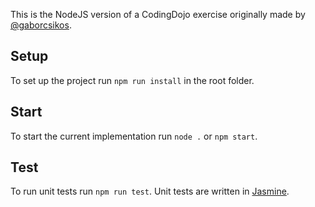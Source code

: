 
This is the NodeJS version of a CodingDojo exercise originally made by  [@gaborcsikos](https://github.com/GaborCsikos/CodingDojoFirst).

## Setup
To set up the project run `npm run install` in the root folder.

## Start
To start the current implementation run `node .` or `npm start`.

## Test
To run unit tests run `npm run test`. Unit tests are written in [Jasmine](https://jasmine.github.io/api/3.5/global).
